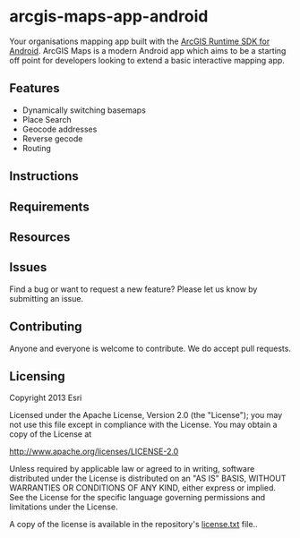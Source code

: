 arcgis-maps-app-android
=======================

Your organisations mapping app built with the [ArcGIS Runtime SDK for Android](https://developers.arcgis.com/en/android/).  ArcGIS Maps is a modern Android app which aims to be a starting off point for developers looking to extend a basic interactive mapping app.

## Features
* Dynamically switching basemaps
* Place Search
* Geocode addresses
* Reverse gecode
* Routing

## Instructions

## Requirements

## Resources

## Issues

Find a bug or want to request a new feature?  Please let us know by submitting an issue.

## Contributing

Anyone and everyone is welcome to contribute. We do accept pull requests.

## Licensing
Copyright 2013 Esri

Licensed under the Apache License, Version 2.0 (the "License"); you may not use this file except in compliance with the License. You may obtain a copy of the License at

http://www.apache.org/licenses/LICENSE-2.0

Unless required by applicable law or agreed to in writing, software distributed under the License is distributed on an "AS IS" BASIS, WITHOUT WARRANTIES OR CONDITIONS OF ANY KIND, either express or implied. See the License for the specific language governing permissions and limitations under the License.

A copy of the license is available in the repository's [license.txt](https://github.com/Esri/maps-app-android/blob/master/license.txt) file..
